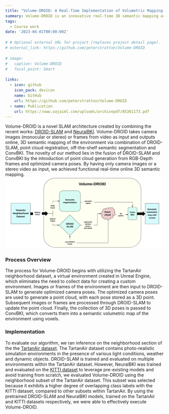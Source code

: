 ```yaml
---
title: "Volume-DROID: A Real-Time Implementation of Volumetric Mapping with DROID-SLAM"
summary: Volume-DROID is an innovative real-time 3D semantic mapping architecture that fuses DROID-SLAM for optimized camera poses with ConvBKI for converting point clouds into semantically labeled voxel maps, taking only camera images or video as input.
tags:
  - Course work
date: '2023-04-01T00:00:00Z'

# # Optional external URL for project (replaces project detail page).
# external_link: https://github.com/peterstratton/Volume-DROID

# image:
#   caption: Volume-DROID
#   focal_point: Smart

links:
  - icon: github
    icon_pack: devicon
    name: GitHub
    url: https://github.com/peterstratton/Volume-DROID
  - name: Publication
    url: https://www.oajaiml.com/uploads/archivepdf/85361173.pdf
---
```


Volume-DROID is a novel SLAM architecture created by combining the recent works: [DROID-SLAM](https://arxiv.org/abs/2108.10869) and [NeuralBKI](https://arxiv.org/abs/2209.10663). Volume-DROID takes camera images (monocular or stereo) or frames from video as input and outputs online, 3D semantic mapping of the environment via combination of DROID-SLAM, point cloud registration, off-the-shelf semantic segmentation and ConvBKI. The novelty of our method lies in the fusion of DROID-SLAM and ConvBKI by the introduction of point cloud generation from RGB-Depth frames and optimized camera poses. By having only camera images or a stereo video as input, we achieved functional real-time online 3D semantic mapping.
![screen render text](vd.png "Volume-DROID architecture")

### Process Overview
The process for Volume-DROID begins with utilizing the TartanAir neighborhood dataset, a virtual environment created in Unreal Engine, which eliminates the need to collect data for creating a custom environment. Images or frames of the environment are then input to DROID-SLAM to generate optimized camera poses. The optimized camera poses are used to generate a point cloud, with each pose stored as a 3D point. Subsequent images or frames are processed through DROID-SLAM to update the point cloud. Finally, the collection of 3D poses is passed to ConvBKI, which converts them into a semantic volumetric map of the environment using voxels.

### Implementation
To evaluate our algorithm, we ran inference on the neighborhood section of the the [TartanAir dataset](https://arxiv.org/abs/2003.14338). The TartanAir dataset contains photo-realistic simulation environments in the presence of various light conditions, weather and dynamic objects. DROID-SLAM is trained and evaluated on multiple environments within the TartanAir dataset. However, NeuralBKI was trained and evaluated on the [KITTI dataset](https://arxiv.org/abs/1904.01416) to leverage pre-existing models and avoid training from scratch, we evaluated Volume-DROID using the neighborhood subset of the TartanAir dataset. This subset was selected because it exhibits a higher degree of overlapping class labels with the KITTI dataset, compared to other subsets within TartanAir. By using the pretrained DROID-SLAM and NeuralBKI models, trained on the TartanAir and KITTI datasets respectively, we were able to effectively execute Volume-DROID.